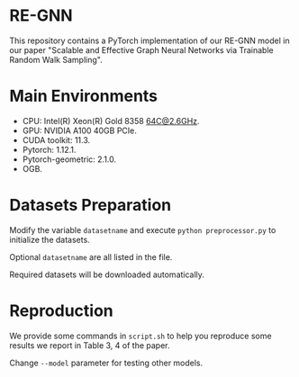# RE-GNN

This repository contains a PyTorch implementation of our RE-GNN model in our paper "Scalable and Effective Graph Neural Networks via Trainable Random Walk Sampling".

# Main Environments

- CPU: Intel(R) Xeon(R) Gold 8358 64C@2.6GHz.
- GPU: NVIDIA A100 40GB PCIe.
- CUDA toolkit: 11.3.
- Pytorch: 1.12.1.
- Pytorch-geometric: 2.1.0.
- OGB.

# Datasets Preparation

Modify the variable `datasetname` and execute `python preprocessor.py` to initialize the datasets.

Optional `datasetname` are all listed in the file.

Required datasets will be downloaded automatically.

# Reproduction

We provide some commands in `script.sh` to help you reproduce some results we report in Table 3, 4 of the paper.

Change `--model` parameter for testing other models.
